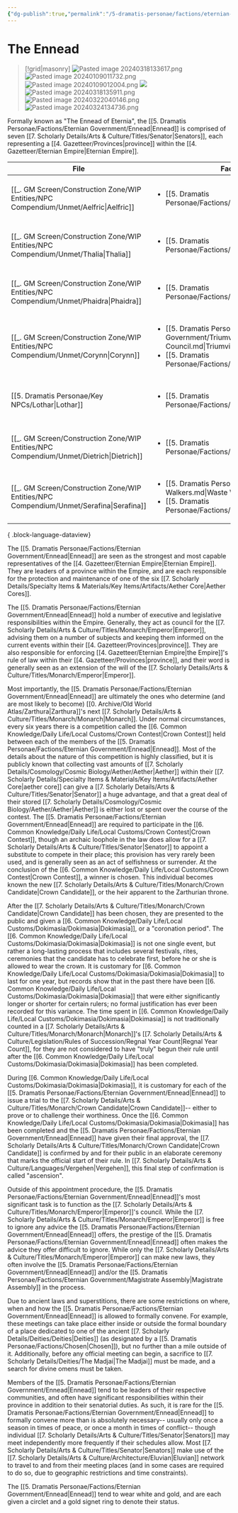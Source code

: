 ```yaml
---
{"dg-publish":true,"permalink":"/5-dramatis-personae/factions/eternian-government/ennead/","noteIcon":""}
---
```


# The Ennead

>[!grid|masonry]
>![Pasted image 20240318133617.png](/img/user/x.%20Assets/Attachments/Pasted%20image%2020240318133617.png)
>![Pasted image 20240109011732.png](/img/user/x.%20Assets/Attachments/Pasted%20image%2020240109011732.png)
>![Pasted image 20240109012004.png](/img/user/x.%20Assets/Attachments/Pasted%20image%2020240109012004.png)
>![](https://i.imgur.com/8WEABL0.png)
>![Pasted image 20240318135911.png](/img/user/x.%20Assets/Attachments/Pasted%20image%2020240318135911.png)
>![Pasted image 20240322040146.png](/img/user/x.%20Assets/Attachments/Pasted%20image%2020240322040146.png)
>![Pasted image 20240324134736.png](/img/user/x.%20Assets/Attachments/Pasted%20image%2020240324134736.png)

Formally known as "The Ennead of Eternia", the [[5. Dramatis Personae/Factions/Eternian Government/Ennead\|Ennead]] is comprised of seven [[7. Scholarly Details/Arts & Culture/Titles/Senator\|Senators]], each representing a [[4. Gazetteer/Provinces\|province]] within the [[4. Gazetteer/Eternian Empire\|Eternian Empire]]. 

| File                                                                                       | Faction                                                                                                                                                                             | Province                                                                | Party1Standing |
| ------------------------------------------------------------------------------------------ | ----------------------------------------------------------------------------------------------------------------------------------------------------------------------------------- | ----------------------------------------------------------------------- | -------------- |
| [[_. GM Screen/Construction Zone/WIP Entities/NPC Compendium/Unmet/Aelfric\|Aelfric]]   | <ul><li>[[5. Dramatis Personae/Factions/Amira.md\\|Amira]]</li></ul>                                                                                                                | [[4. Gazetteer/Lunar Highlands/Lunar Highlands\|Lunar Highlands]]    | Unmet          |
| [[_. GM Screen/Construction Zone/WIP Entities/NPC Compendium/Unmet/Thalia\|Thalia]]     | <ul><li>[[5. Dramatis Personae/Factions/Amira.md\\|Amira]]</li></ul>                                                                                                                | [[4. Gazetteer/Vale of Twilight/Vale of Twilight\|Vale of Twilight]] | Unmet          |
| [[_. GM Screen/Construction Zone/WIP Entities/NPC Compendium/Unmet/Phaidra\|Phaidra]]   | <ul><li>[[5. Dramatis Personae/Factions/Celestine.md\\|Celestine]]</li></ul>                                                                                                        | [[4. Gazetteer/Diurnan Valley/Diurnan Valley\|Diurnan Valley]]       | Unmet          |
| [[_. GM Screen/Construction Zone/WIP Entities/NPC Compendium/Unmet/Corynn\|Corynn]]     | <ul><li>[[5. Dramatis Personae/Factions/Eternian Government/Triumvirate Council.md\\|Triumvirate Council]]</li><li>[[5. Dramatis Personae/Factions/Vasimar.md\\|Vasimar]]</li></ul> | [[4. Gazetteer/Gaean Heartlands/Gaean Heartlands\|Gaean Heartlands]] | Unmet          |
| [[5. Dramatis Personae/Key NPCs/Lothar\|Lothar]]                                        | <ul><li>[[5. Dramatis Personae/Factions/Nishanti.md\\|Nishanti]]</li></ul>                                                                                                          | [[4. Gazetteer/Mystic Mire/Mystic Mire\|Mystic Mire]]                | Unmet          |
| [[_. GM Screen/Construction Zone/WIP Entities/NPC Compendium/Unmet/Dietrich\|Dietrich]] | <ul><li>[[5. Dramatis Personae/Factions/Suria.md\\|Suria]]</li></ul>                                                                                                                | [[4. Gazetteer/Solar Sanctum/Solar Sanctum\|Solar Sanctum]]          | Unmet          |
| [[_. GM Screen/Construction Zone/WIP Entities/NPC Compendium/Unmet/Serafina\|Serafina]] | <ul><li>[[5. Dramatis Personae/Factions/Waste Walkers.md\\|Waste Walkers]]</li><li>[[5. Dramatis Personae/Factions/Suria.md\\|Suria]]</li></ul>                                     | [[4. Gazetteer/Red Wastes/Red Wastes\|Red Wastes]]                   | Unmet          |

{ .block-language-dataview}

The [[5. Dramatis Personae/Factions/Eternian Government/Ennead\|Ennead]] are seen as the strongest and most capable representatives of the [[4. Gazetteer/Eternian Empire\|Eternian Empire]]. They are leaders of a province within the Empire, and are each responsible for the protection and maintenance of one of the six [[7. Scholarly Details/Specialty Items & Materials/Key Items/Artifacts/Aether Core\|Aether Cores]]. 

The [[5. Dramatis Personae/Factions/Eternian Government/Ennead\|Ennead]] hold a number of executive and legislative responsibilities within the Empire. Generally, they act as council for the [[7. Scholarly Details/Arts & Culture/Titles/Monarch/Emperor\|Emperor]], advising them on a number of subjects and keeping them informed on the current events within their [[4. Gazetteer/Provinces\|province]]. They are also responsible for enforcing [[4. Gazetteer/Eternian Empire\|the Empire]]'s rule of law within their [[4. Gazetteer/Provinces\|province]], and their word is generally seen as an extension of the will of the [[7. Scholarly Details/Arts & Culture/Titles/Monarch/Emperor\|Emperor]]. 

Most importantly, the [[5. Dramatis Personae/Factions/Eternian Government/Ennead\|Ennead]] are ultimately the ones who determine (and are most likely to become) [[0. Archive/Old World Atlas/Zarthura\|Zarthura]]'s next [[7. Scholarly Details/Arts & Culture/Titles/Monarch/Monarch\|Monarch]]. Under normal circumstances, every six years there is a competition called the [[6. Common Knowledge/Daily Life/Local Customs/Crown Contest\|Crown Contest]] held between each of the members of the [[5. Dramatis Personae/Factions/Eternian Government/Ennead\|Ennead]]. Most of the details about the nature of this competition is highly classified, but it is publicly known that collecting vast amounts of [[7. Scholarly Details/Cosmology/Cosmic Biology/Aether/Aether\|Aether]] within their [[7. Scholarly Details/Specialty Items & Materials/Key Items/Artifacts/Aether Core\|aether core]] can give a [[7. Scholarly Details/Arts & Culture/Titles/Senator\|Senator]] a huge advantage, and that a great deal of their stored [[7. Scholarly Details/Cosmology/Cosmic Biology/Aether/Aether\|Aether]] is either lost or spent over the course of the contest. The [[5. Dramatis Personae/Factions/Eternian Government/Ennead\|Ennead]] are required to participate in the [[6. Common Knowledge/Daily Life/Local Customs/Crown Contest\|Crown Contest]], though an archaic loophole in the law does allow for a [[7. Scholarly Details/Arts & Culture/Titles/Senator\|Senator]] to appoint a substitute to compete in their place; this provision has very rarely been used, and is generally seen as an act of selfishness or surrender. At the conclusion of the [[6. Common Knowledge/Daily Life/Local Customs/Crown Contest\|Crown Contest]], a winner is chosen. This individual becomes known the new [[7. Scholarly Details/Arts & Culture/Titles/Monarch/Crown Candidate\|Crown Candidate]], or the heir apparent to the Zarthurian throne.

After the [[7. Scholarly Details/Arts & Culture/Titles/Monarch/Crown Candidate\|Crown Candidate]] has been chosen, they are presented to the public and given a [[6. Common Knowledge/Daily Life/Local Customs/Dokimasia/Dokimasia\|Dokimasia]], or a "coronation period". The [[6. Common Knowledge/Daily Life/Local Customs/Dokimasia/Dokimasia\|Dokimasia]] is not one single event, but rather a long-lasting process that includes several festivals, rites, ceremonies that the candidate has to celebrate first, before he or she is allowed to wear the crown. It is customary for [[6. Common Knowledge/Daily Life/Local Customs/Dokimasia/Dokimasia\|Dokimasia]] to last for one year, but records show that in the past there have been [[6. Common Knowledge/Daily Life/Local Customs/Dokimasia/Dokimasia\|Dokimasia]] that were either significantly longer or shorter for certain rulers; no formal justification has ever been recorded for this variance. The time spent in [[6. Common Knowledge/Daily Life/Local Customs/Dokimasia/Dokimasia\|Dokimasia]] is not traditionally counted in a [[7. Scholarly Details/Arts & Culture/Titles/Monarch/Monarch\|Monarch]]'s [[7. Scholarly Details/Arts & Culture/Legislation/Rules of Succession/Regnal Year Count\|Regnal Year Count]], for they are not considered to have "truly" begun their rule until after the [[6. Common Knowledge/Daily Life/Local Customs/Dokimasia/Dokimasia\|Dokimasia]] has been completed. 

During [[6. Common Knowledge/Daily Life/Local Customs/Dokimasia/Dokimasia\|Dokimasia]], it is customary for each of the [[5. Dramatis Personae/Factions/Eternian Government/Ennead\|Ennead]] to issue a trial to the [[7. Scholarly Details/Arts & Culture/Titles/Monarch/Crown Candidate\|Crown Candidate]]-- either to prove or to challenge their worthiness. Once the [[6. Common Knowledge/Daily Life/Local Customs/Dokimasia/Dokimasia\|Dokimasia]] has been completed and the [[5. Dramatis Personae/Factions/Eternian Government/Ennead\|Ennead]] have given their final approval, the [[7. Scholarly Details/Arts & Culture/Titles/Monarch/Crown Candidate\|Crown Candidate]] is confirmed by and for their public in an elaborate ceremony that marks the official start of their rule. In [[7. Scholarly Details/Arts & Culture/Languages/Vergehen\|Vergehen]], this final step of confirmation is called "ascension". 

Outside of this appointment procedure, the [[5. Dramatis Personae/Factions/Eternian Government/Ennead\|Ennead]]'s most significant task is to function as the [[7. Scholarly Details/Arts & Culture/Titles/Monarch/Emperor\|Emperor]]'s council. While the [[7. Scholarly Details/Arts & Culture/Titles/Monarch/Emperor\|Emperor]] is free to ignore any advice the [[5. Dramatis Personae/Factions/Eternian Government/Ennead\|Ennead]] offers, the prestige of the [[5. Dramatis Personae/Factions/Eternian Government/Ennead\|Ennead]] often makes the advice they offer difficult to ignore. While only the [[7. Scholarly Details/Arts & Culture/Titles/Monarch/Emperor\|Emperor]] can make new laws, they often involve the [[5. Dramatis Personae/Factions/Eternian Government/Ennead\|Ennead]] and/or the [[5. Dramatis Personae/Factions/Eternian Government/Magistrate Assembly\|Magistrate Assembly]] in the process. 

Due to ancient laws and superstitions, there are some restrictions on where, when and how the [[5. Dramatis Personae/Factions/Eternian Government/Ennead\|Ennead]] is allowed to formally convene. For example, these meetings can take place either inside or outside the formal boundary of a place dedicated to one of the ancient [[7. Scholarly Details/Deities/Deities\|Deities]] (as designated by a [[5. Dramatis Personae/Factions/Chosen\|Chosen]]), but no further than a mile outside of it. Additionally, before any official meeting can begin, a sacrifice to [[7. Scholarly Details/Deities/The Madjai\|The Madjai]] must be made, and a search for divine omens must be taken. 

Members of the [[5. Dramatis Personae/Factions/Eternian Government/Ennead\|Ennead]] tend to be leaders of their respective communities, and often have significant responsibilities within their province in addition to their senatorial duties. As such, it is rare for the [[5. Dramatis Personae/Factions/Eternian Government/Ennead\|Ennead]] to formally convene more than is absolutely necessary-- usually only once a season in times of peace, or once a month in times of conflict-- though individual [[7. Scholarly Details/Arts & Culture/Titles/Senator\|Senators]] may meet independently more frequently if their schedules allow. Most [[7. Scholarly Details/Arts & Culture/Titles/Senator\|Senators]] make use of the [[7. Scholarly Details/Arts & Culture/Architecture/Eluvian\|Eluvian]] network to travel to and from their meeting places (and in some cases are required to do so, due to geographic restrictions and time constraints). 

The [[5. Dramatis Personae/Factions/Eternian Government/Ennead\|Ennead]] tend to wear white and gold, and are each given a circlet and a gold signet ring to denote their status. 